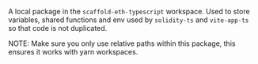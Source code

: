 A local package in the `scaffold-eth-typescript` workspace. Used to store variables, shared functions and env used by `solidity-ts` and `vite-app-ts` so that code is not duplicated.

NOTE: Make sure you only use relative paths within this package, this ensures it works with yarn workspaces.
